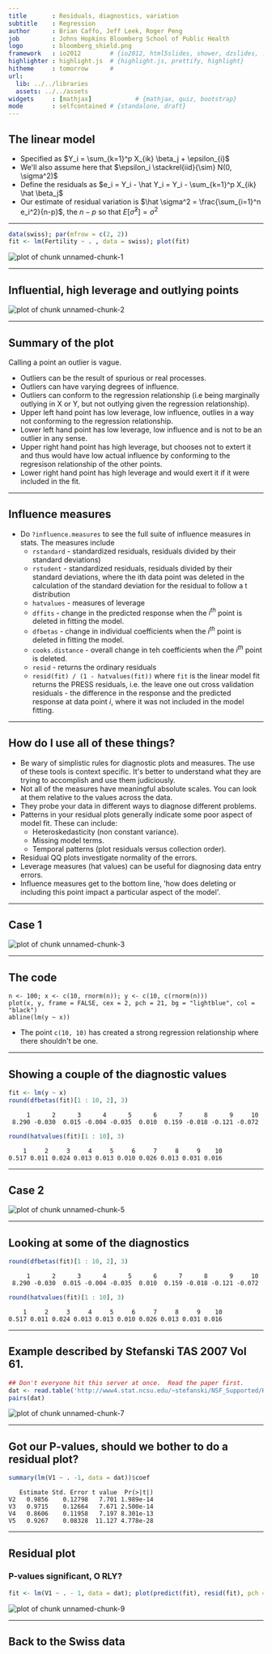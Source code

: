 ```yaml
---
title       : Residuals, diagnostics, variation
subtitle    : Regression
author      : Brian Caffo, Jeff Leek, Roger Peng
job         : Johns Hopkins Bloomberg School of Public Health
logo        : bloomberg_shield.png
framework   : io2012        # {io2012, html5slides, shower, dzslides, ...}
highlighter : highlight.js  # {highlight.js, prettify, highlight}
hitheme     : tomorrow      # 
url:
  lib: ../../libraries
  assets: ../../assets
widgets     : [mathjax]            # {mathjax, quiz, bootstrap}
mode        : selfcontained # {standalone, draft}
---
```



## The linear model
* Specified as $Y_i =  \sum_{k=1}^p X_{ik} \beta_j + \epsilon_{i}$
* We'll also assume here that $\epsilon_i \stackrel{iid}{\sim} N(0, \sigma^2)$
* Define the residuals as
$e_i = Y_i -  \hat Y_i =  Y_i - \sum_{k=1}^p X_{ik} \hat \beta_j$
* Our estimate of residual variation is $\hat \sigma^2 = \frac{\sum_{i=1}^n e_i^2}{n-p}$, the $n-p$ so that $E[\hat \sigma^2] = \sigma^2$

---

```r
data(swiss); par(mfrow = c(2, 2))
fit <- lm(Fertility ~ . , data = swiss); plot(fit)
```

<div class="rimage center"><img src="fig/unnamed-chunk-1.png" title="plot of chunk unnamed-chunk-1" alt="plot of chunk unnamed-chunk-1" class="plot" /></div>


---
## Influential, high leverage and outlying points
<div class="rimage center"><img src="fig/unnamed-chunk-2.png" title="plot of chunk unnamed-chunk-2" alt="plot of chunk unnamed-chunk-2" class="plot" /></div>


---
## Summary of the plot
Calling a point an outlier is vague. 
  * Outliers can be the result of spurious or real processes.
  * Outliers can have varying degrees of influence.
  * Outliers can conform to the regression relationship (i.e being marginally outlying in X or Y, but not outlying given the regression relationship).
* Upper left hand point has low leverage, low influence, outlies in a way not conforming to the regression relationship.
* Lower left hand point has low leverage, low influence and is not to be an outlier in any sense.
* Upper right hand point has high leverage, but chooses not to extert it and thus would have low actual influence by conforming to the regresison relationship of the other points.
* Lower right hand point has high leverage and would exert it if it were included in the fit.

---
## Influence measures
* Do `?influence.measures` to see the full suite of influence measures in stats. The measures include
  * `rstandard` - standardized residuals, residuals divided by their standard deviations)
  * `rstudent` - standardized residuals, residuals divided by their standard deviations, where the ith data point was deleted in the calculation of the standard deviation for the residual to follow a t distribution
  * `hatvalues` - measures of leverage
  * `dffits` - change in the predicted response when the $i^{th}$ point is deleted in fitting the model.
  * `dfbetas` - change in individual coefficients when the $i^{th}$ point is deleted in fitting the model.
  * `cooks.distance` - overall change in teh coefficients when the $i^{th}$ point is deleted.
  * `resid` - returns the ordinary residuals
  * `resid(fit) / (1 - hatvalues(fit))` where `fit` is the linear model fit returns the PRESS residuals, i.e. the leave one out cross validation residuals - the difference in the response and the predicted response at data point $i$, where it was not included in the model fitting.

---
## How do I use all of these things?
* Be wary of simplistic rules for diagnostic plots and measures. The use of these tools is context specific. It's better to understand what they are trying to accomplish and use them judiciously.
* Not all of the measures have meaningful absolute scales. You can look at them relative to the values across the data.
* They probe your data in different ways to diagnose different problems. 
* Patterns in your residual plots generally indicate some poor aspect of model fit. These can include:
  * Heteroskedasticity (non constant variance).
  * Missing model terms.
  * Temporal patterns (plot residuals versus collection order).
* Residual QQ plots investigate normality of the errors.
* Leverage measures (hat values) can be useful for diagnosing data entry errors.
* Influence measures get to the bottom line, 'how does deleting or including this point impact a particular aspect of the model'.

---
## Case 1
<div class="rimage center"><img src="fig/unnamed-chunk-3.png" title="plot of chunk unnamed-chunk-3" alt="plot of chunk unnamed-chunk-3" class="plot" /></div>


---
## The code
```
n <- 100; x <- c(10, rnorm(n)); y <- c(10, c(rnorm(n)))
plot(x, y, frame = FALSE, cex = 2, pch = 21, bg = "lightblue", col = "black")
abline(lm(y ~ x))            
```
* The point `c(10, 10)` has created a strong regression relationship where there shouldn't be one.

---
## Showing a couple of the diagnostic values

```r
fit <- lm(y ~ x)
round(dfbetas(fit)[1 : 10, 2], 3)
```

```
     1      2      3      4      5      6      7      8      9     10 
 8.290 -0.030  0.015 -0.004 -0.035  0.010  0.159 -0.018 -0.121 -0.072 
```

```r
round(hatvalues(fit)[1 : 10], 3)
```

```
    1     2     3     4     5     6     7     8     9    10 
0.517 0.011 0.024 0.013 0.013 0.010 0.026 0.013 0.031 0.016 
```


---
## Case 2
<div class="rimage center"><img src="fig/unnamed-chunk-5.png" title="plot of chunk unnamed-chunk-5" alt="plot of chunk unnamed-chunk-5" class="plot" /></div>


---
## Looking at some of the diagnostics

```r
round(dfbetas(fit)[1 : 10, 2], 3)
```

```
     1      2      3      4      5      6      7      8      9     10 
 8.290 -0.030  0.015 -0.004 -0.035  0.010  0.159 -0.018 -0.121 -0.072 
```

```r
round(hatvalues(fit)[1 : 10], 3)
```

```
    1     2     3     4     5     6     7     8     9    10 
0.517 0.011 0.024 0.013 0.013 0.010 0.026 0.013 0.031 0.016 
```


---
## Example described by Stefanski TAS 2007 Vol 61.

```r
## Don't everyone hit this server at once.  Read the paper first.
dat <- read.table('http://www4.stat.ncsu.edu/~stefanski/NSF_Supported/Hidden_Images/orly_owl_files/orly_owl_Lin_4p_5_flat.txt', header = FALSE)
pairs(dat)
```

<div class="rimage center"><img src="fig/unnamed-chunk-7.png" title="plot of chunk unnamed-chunk-7" alt="plot of chunk unnamed-chunk-7" class="plot" /></div>


---
## Got our P-values, should we bother to do a residual plot?

```r
summary(lm(V1 ~ . -1, data = dat))$coef
```

```
   Estimate Std. Error t value  Pr(>|t|)
V2   0.9856    0.12798   7.701 1.989e-14
V3   0.9715    0.12664   7.671 2.500e-14
V4   0.8606    0.11958   7.197 8.301e-13
V5   0.9267    0.08328  11.127 4.778e-28
```


---
## Residual plot
### P-values significant, O RLY?

```r
fit <- lm(V1 ~ . - 1, data = dat); plot(predict(fit), resid(fit), pch = '.')
```

<div class="rimage center"><img src="fig/unnamed-chunk-9.png" title="plot of chunk unnamed-chunk-9" alt="plot of chunk unnamed-chunk-9" class="plot" /></div>


---
## Back to the Swiss data
